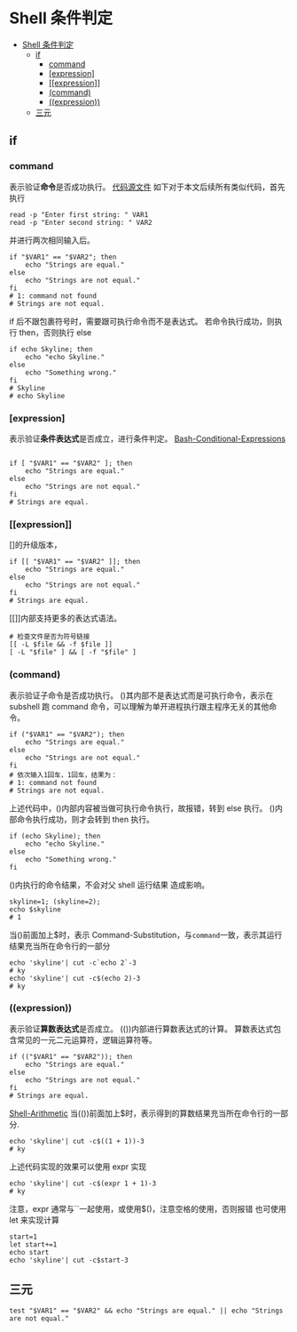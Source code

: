 # Shell 条件判定

<!-- @import "[TOC]" {cmd="toc" depthFrom=1 depthTo=6 orderedList=false} -->

<!-- code_chunk_output -->

- [Shell 条件判定](#shell-条件判定)
  - [if](#if)
    - [command](#command)
    - [[expression]](#expression)
    - [[[expression]]](#expression-1)
    - [(command)](#command-1)
    - [((expression))](#expression-2)
  - [三元](#三元)

<!-- /code_chunk_output -->

## if

### command

表示验证**命令**是否成功执行。
[代码源文件](https://github.com/skylinety/Blog/blob/main/Demos/Major/Shell/condition.sh)
如下对于本文后续所有类似代码，首先执行

```shell
read -p "Enter first string: " VAR1
read -p "Enter second string: " VAR2
```

并进行两次相同输入后。

```shell
if "$VAR1" == "$VAR2"; then
    echo "Strings are equal."
else
    echo "Strings are not equal."
fi
# 1: command not found
# Strings are not equal.
```

if 后不跟包裹符号时，需要跟可执行命令而不是表达式。
若命令执行成功，则执行 then，否则执行 else

```shell
if echo Skyline; then
    echo "echo Skyline."
else
    echo "Something wrong."
fi
# Skyline
# echo Skyline
```

### [expression]

表示验证**条件表达式**是否成立，进行条件判定。
[Bash-Conditional-Expressions](http://www.gnu.org/software/bash/manual/bash.html#Bash-Conditional-Expressions)

```shell

if [ "$VAR1" == "$VAR2" ]; then
    echo "Strings are equal."
else
    echo "Strings are not equal."
fi
# Strings are equal.
```

### [[expression]]

[]的升级版本，

```shell
if [[ "$VAR1" == "$VAR2" ]]; then
    echo "Strings are equal."
else
    echo "Strings are not equal."
fi
# Strings are equal.
```

[[]]内部支持更多的表达式语法。

```shell
# 检查文件是否为符号链接
[[ -L $file && -f $file ]]
[ -L "$file" ] && [ -f "$file" ]
```

### (command)

表示验证子命令是否成功执行。
()其内部不是表达式而是可执行命令，表示在 subshell 跑 command 命令，可以理解为单开进程执行跟主程序无关的其他命令。

```shell
if ("$VAR1" == "$VAR2"); then
    echo "Strings are equal."
else
    echo "Strings are not equal."
fi
# 依次输入1回车，1回车，结果为：
# 1: command not found
# Strings are not equal.
```

上述代码中，()内部内容被当做可执行命令执行，故报错，转到 else 执行。
()内部命令执行成功，则才会转到 then 执行。

```shell
if (echo Skyline); then
    echo "echo Skyline."
else
    echo "Something wrong."
fi
```

()内执行的命令结果，不会对父 shell 运行结果 造成影响。

```shell
skyline=1; (skyline=2);
echo $skyline
# 1
```

当()前面加上$时，表示 Command-Substitution，与`command`一致，表示其运行结果充当所在命令行的一部分

```shell
echo 'skyline'| cut -c`echo 2`-3
# ky
echo 'skyline'| cut -c$(echo 2)-3
# ky
```

### ((expression))

表示验证**算数表达式**是否成立。
(())内部进行算数表达式的计算。
算数表达式包含常见的一元二元运算符，逻辑运算符等。

```shell
if (("$VAR1" == "$VAR2")); then
    echo "Strings are equal."
else
    echo "Strings are not equal."
fi
# Strings are equal.
```

[Shell-Arithmetic](http://www.gnu.org/software/bash/manual/bash.html#Shell-Arithmetic)
当(())前面加上$时，表示得到的算数结果充当所在命令行的一部分.

```shell
echo 'skyline'| cut -c$((1 + 1))-3
# ky
```

上述代码实现的效果可以使用 expr 实现

```shell
echo 'skyline'| cut -c$(expr 1 + 1)-3
# ky
```

注意，expr 通常与``一起使用，或使用$()，注意空格的使用，否则报错
也可使用 let 来实现计算

```shell
start=1
let start+=1
echo start
echo 'skyline'| cut -c$start-3
```

## 三元

```shell
test "$VAR1" == "$VAR2" && echo "Strings are equal." || echo "Strings are not equal."
```
